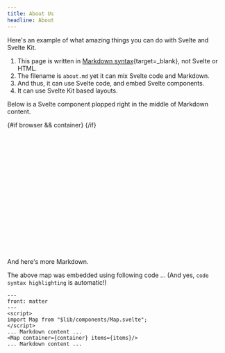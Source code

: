 ```yaml
---
title: About Us
headline: About
---
```


<script>
  import Map from "$lib/components/Map.svelte";
  import { browser } from "$app/env";
  let container;
  const items = [
    {
      name: "SpinSpire",
      phone_number: "904-638-2918",
      email: "info@spinspire.com",
      image_url: "https://spinspire.com/sites/spinspire.com/themes/spinspire_foundation/images/logo-05.png",
      _geo: {lat: 30.333359, lng: -81.5965467},
    },
  ];
</script>

Here's an example of what amazing things you can do with Svelte and Svelte Kit.

1. This page is written in [Markdown syntax](https://www.markdownguide.org/){target=\_blank}, not Svelte or HTML.
1. The filename is `about.md` yet it can mix Svelte code and Markdown.
1. And thus, it can use Svelte code, and embed Svelte components.
1. It can use Svelte Kit based layouts.

Below is a Svelte component plopped right in the middle of Markdown content.

<div bind:this={container} class="mymap">
  {#if browser && container}
    <Map container={container} items={items}/>
  {/if}
</div>

And here's more Markdown.

The above map was embedded using following code ... (And yes, `code syntax highlighting` is automatic!)

```svelte
---
front: matter
---
<script>
import Map from "$lib/components/Map.svelte";
</script>
... Markdown content ...
<Map container={container} items={items}/>
... Markdown content ...
```

<style>
  :global(main) {
    display: flex;
    flex-direction: column;
  }
  .mymap {
    flex-grow: 1;
    min-height: 300px;
  }
</style>
